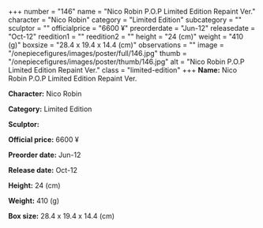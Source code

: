 +++
number = "146"
name = "Nico Robin P.O.P Limited Edition Repaint Ver."
character = "Nico Robin"
category = "Limited Edition"
subcategory = ""
sculptor = ""
officialprice = "6600 ¥"
preorderdate = "Jun-12"
releasedate = "Oct-12"
reedition1 = ""
reedition2 = ""
height = "24 (cm)"
weight = "410 (g)"
boxsize = "28.4 x 19.4 x 14.4 (cm)"
observations = ""
image = "/onepiecefigures/images/poster/full/146.jpg"
thumb = "/onepiecefigures/images/poster/thumb/146.jpg"
alt = "Nico Robin P.O.P Limited Edition Repaint Ver."
class = "limited-edition"
+++
**Name:** Nico Robin P.O.P Limited Edition Repaint Ver.

**Character:** Nico Robin

**Category:** Limited Edition 

**Sculptor:** 

**Official price:** 6600 ¥

**Preorder date:** Jun-12

**Release date:** Oct-12

**Height:** 24 (cm)

**Weight:** 410 (g)

**Box size:** 28.4 x 19.4 x 14.4 (cm)
